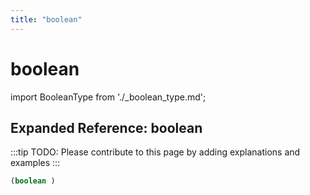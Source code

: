 ```yaml
---
title: "boolean"
---
```


# boolean

import BooleanType from './_boolean_type.md';

<BooleanType />

## Expanded Reference: boolean

:::tip
TODO: Please contribute to this page by adding explanations and examples
:::

```lisp
(boolean )
```
